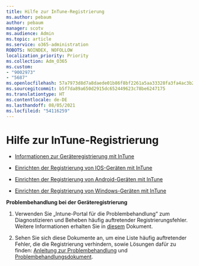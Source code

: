 ```yaml
---
title: Hilfe zur InTune-Registrierung
ms.author: pebaum
author: pebaum
manager: scotv
ms.audience: Admin
ms.topic: article
ms.service: o365-administration
ROBOTS: NOINDEX, NOFOLLOW
localization_priority: Priority
ms.collection: Adm_O365
ms.custom:
- "9002973"
- "5687"
ms.openlocfilehash: 57a7973d8d7a8daede01b86f8bf2261a5aa33328fa3fa4ac3b2e0a8967ee964b
ms.sourcegitcommit: b5f7da89a650d2915dc652449623c78be6247175
ms.translationtype: HT
ms.contentlocale: de-DE
ms.lasthandoff: 08/05/2021
ms.locfileid: "54116259"
---
```

# <a name="help-with-intune-enrollment"></a>Hilfe zur InTune-Registrierung


- [Informationen zur Geräteregistrierung mit InTune](https://docs.microsoft.com/intune/device-enrollment)

- [Einrichten der Registrierung von IOS-Geräten mit InTune](https://docs.microsoft.com/intune/ios-enroll)

- [Einrichten der Registrierung von Android-Geräten mit InTune](https://docs.microsoft.com/intune/android-enroll)

- [Einrichten der Registrierung von Windows-Geräten mit InTune](https://docs.microsoft.com/intune/windows-enroll)

**Problembehandlung bei der Geräteregistrierung**

1. Verwenden Sie „Intune-Portal für die Problembehandlung“ zum Diagnostizieren und Beheben häufig auftretender Registrierungsfehler. Weitere Informationen erhalten Sie in [diesem](https://docs.microsoft.com/intune/help-desk-operators) Dokument.

2. Sehen Sie sich diese Dokumente an, um eine Liste häufig auftretender Fehler, die die Registrierung verhindern, sowie Lösungen dafür zu finden: [Anleitung zur Problembehandlung](https://support.microsoft.com/help/4469913/troubleshooting-windows-device-enrollment-problems-in-microsoft-intune) und [Problembehandlungsdokument](https://docs.microsoft.com/intune/troubleshoot-device-enrollment-in-intune).
